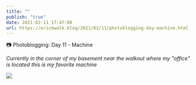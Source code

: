 ```yaml
---
title: ""
publish: "true"
date: 2021-02-11 17:47:00
url: https://ericmwalk.blog/2021/02/11/photoblogging-day-machine.html
---
```


📷 Photoblogging: Day 11 - Machine

*Currently in the corner of my basement near the walkout where my "office" is located this is my favorite machine*


![](https://ericmwalk.blog/uploads/2021/a9d57578c1.jpg)